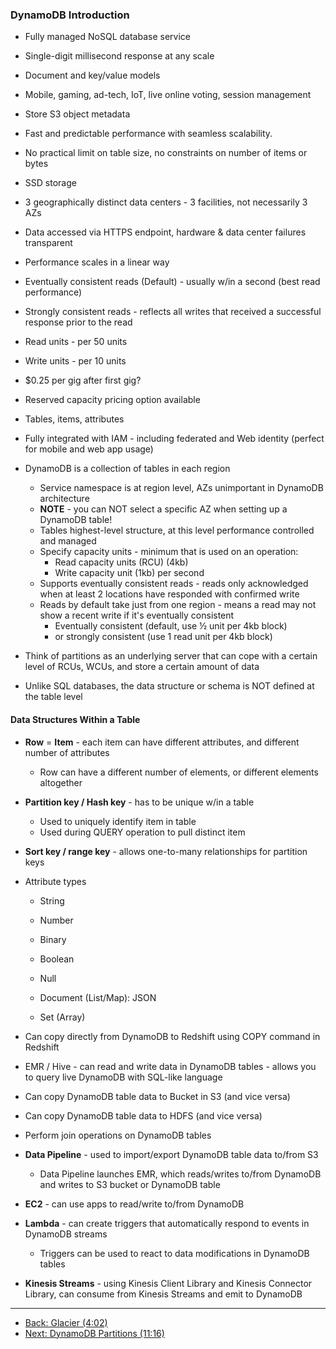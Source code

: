 ### DynamoDB Introduction

* Fully managed NoSQL database service 
* Single-digit millisecond response at any scale 
* Document and key/value models
* Mobile, gaming, ad-tech, IoT, live online voting, session management
* Store S3 object metadata
* Fast and predictable performance with seamless scalability. 
* No practical limit on table size, no constraints on number of items or bytes
* SSD storage
* 3 geographically distinct data centers - 3 facilities, not necessarily 3 AZs
* Data accessed via HTTPS endpoint, hardware & data center failures transparent
* Performance scales in a linear way

* Eventually consistent reads (Default) - usually w/in a second (best read performance)
* Strongly consistent reads - reflects all writes that received a successful response prior to the read
* Read units - per 50 units
* Write units - per 10 units
* $0.25 per gig after first gig?
* Reserved capacity pricing option available
* Tables, items, attributes
* Fully integrated with IAM - including federated and Web identity (perfect for mobile and web app usage)
* DynamoDB is a collection of tables in each region
  * Service namespace is at region level, AZs unimportant in DynamoDB architecture
  * **NOTE** - you can NOT select a specific AZ when setting up a DynamoDB table!
  * Tables highest-level structure, at this level performance controlled and managed
  * Specify capacity units - minimum that is used on an operation:
    * Read capacity units (RCU) (4kb) 
    * Write capacity unit (1kb) per second
  * Supports eventually consistent reads - reads only acknowledged when at least 2 locations have responded with confirmed write
  * Reads by default take just from one region - means a read may not show a recent write if it's eventually consistent
    * Eventually consistent (default, use ½ unit per 4kb block) 
    * or strongly consistent (use 1 read unit per 4kb block)

* Think of partitions as an underlying server that can cope with a certain level of RCUs, WCUs, and store a certain amount of data

* Unlike SQL databases, the data structure or schema is NOT defined at the table level

#### Data Structures Within a Table

* **Row** = **Item** - each item can have different attributes, and different number of attributes
  * Row can have a different number of elements, or different elements altogether

* **Partition key / Hash key** - has to be unique w/in a table
  * Used to uniquely identify item in table
  * Used during QUERY operation to pull distinct item

* **Sort key / range key** - allows one-to-many relationships for partition keys

* Attribute types

    * String
    * Number
    * Binary
    * Boolean
    * Null

    * Document (List/Map): JSON

    * Set (Array)

* Can copy directly from DynamoDB to Redshift using COPY command in Redshift

* EMR / Hive - can read and write data in DynamoDB tables - allows you to query live DynamoDB with SQL-like language

* Can copy DynamoDB table data to Bucket in S3 (and vice versa)

* Can copy DynamoDB table data to HDFS (and vice versa)

* Perform join operations on DynamoDB tables

* **Data Pipeline** - used to import/export DynamoDB table data to/from S3

    * Data Pipeline launches EMR, which reads/writes to/from DynamoDB and writes to S3 bucket or DynamoDB table

* **EC2** - can use apps to read/write to/from DynamoDB

* **Lambda** - can create triggers that automatically respond to events in DynamoDB streams
  * Triggers can be used to react to data modifications in DynamoDB tables

* **Kinesis Streams** - using Kinesis Client Library and Kinesis Connector Library, can consume from Kinesis Streams and emit to DynamoDB

---


* [Back: Glacier (4:02)](Glacier.md)
* [Next: DynamoDB Partitions (11:16)](DynamoDB_Partitions.md)
